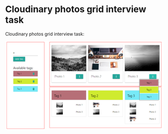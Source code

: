 # Cloudinary photos grid interview task

Cloudinary photos grid interview task:

![gridpage.png](gridpage.png)